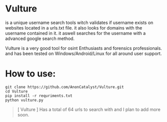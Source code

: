 # Vulture
is a unique username search tools witch validates if username exists on websites located in a urls.txt file.
it also looks for domains with the username contained in it.
it aswell searches for the username with a advanced google search method.

Vulture is a very good tool for osint Enthusiasts and forensics professionals.
and has been tested on Windows/Android/Linux for all around user support.


# How to use:

```
git clone https://github.com/AnonCatalyst/Vulture.git
cd Vulture
pip install -r requriments.txt
python vulture.py
```
> [ Vulture ] Has a total of 64 urls to search with and I plan to add more soon.
